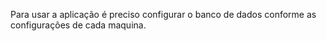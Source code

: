 Para usar a aplicação é preciso configurar o banco de dados conforme as configurações de cada maquina.

